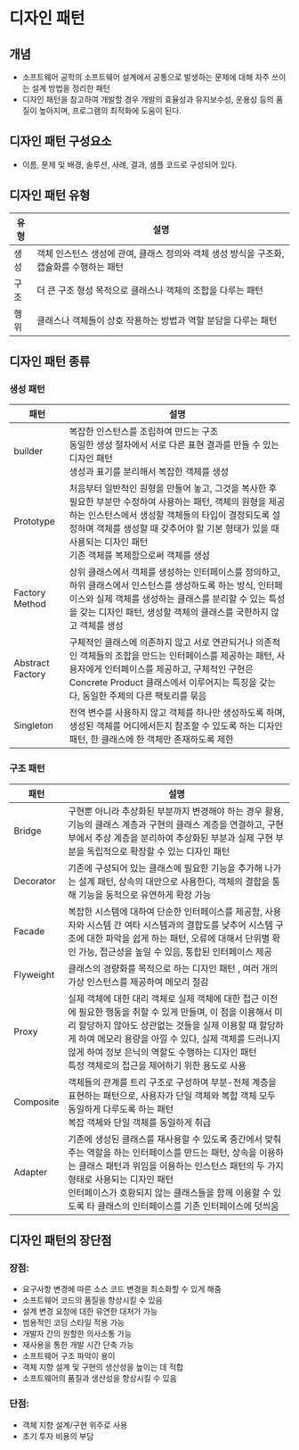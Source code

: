 # 디자인 패턴
## 개념
* 소프트웨어 공학의 소프트웨어 설계에서 공통으로 발생하는 문제에 대해 자주 쓰이는 설계 방법을 정리한 패턴
* 디자인 패턴을 참고하여 개발할 경우 개발의 효율성과 유지보수성, 운용성 등의 품질이 높아지며, 프로그램의 최적화에 도움이 된다.
## 디자인 패턴 구성요소
* 이름, 문제 및 배경, 솔루션, 사례, 결과, 샘플 코드로 구성되어 있다.
## 디자인 패턴 유형

| 유형 | 설명 |
| -- | -- |
| 생성 | 객체 인스턴스 생성에 관여, 클래스 정의와 객체 생성 방식을 구조화, 캡슐화를 수행하는 패턴|
| 구조 | 더 큰 구조 형성 목적으로 클래스나 객체의 조합을 다루는 패턴 |
| 행위 | 클래스나 객체들이 상호 작용하는 방법과 역할 분담을 다루는 패턴 |

## 디자인 패턴 종류
### 생성 패턴

| 패턴 | 설명                                                                                                                                                                   |
|----|----------------------------------------------------------------------------------------------------------------------------------------------------------------------|
| builder | 복잡한 인스턴스를 조립하여 만드는 구조<br> 동일한 생성 절차에서 서로 다른 표현 결과를 만들 수 있는 디자인 패턴 <br> 생성과 표기를 분리해서 복잡한 객체를 생성                                                                       |
|Prototype| 처음부터 일반적인 원형을 만들어 놓고, 그것을 복사한 후 필요한 부분만 수정하여 사용하는 패턴, 객체의 원형을 제공하는 인스턴스에서 생성할 객체들의 타입이 결정되도록 설정하며 객체를 생성할 때 갖추어야 할 기본 형태가 있을 때 사용되는 디자인 패턴 <br> 기존 객체를 복제함으로써 객체를 생성 | 
| Factory Method | 상위 클래스에서 객체를 생성하는 인터페이스를 정의하고, 하위 클래스에서 인스턴스를 생성하도록 하는 방식, 인터페이스와 실제 객체를 생성하는 클래스를 분리할 수 있는 특성을 갖는 디자인 패턴, 생성할 객체의 클래스를 국한하지 않고 객체를 생성 |
| Abstract Factory | 구체적인 클래스에 의존하지 않고 서로 연관되거나 의존적인 객체들의 조합을 만드는 인터페이스를 제공하는 패턴, 사용자에게 인터페이스를 제공하고, 구체적인 구현은 Concrete Product 클래스에서 이루어지는 특징을 갖는다, 동일한 주제의 다른 팩토리를 묶음 |
| Singleton | 전역 변수를 사용하지 않고 객체를 하나만 생성하도록 하며, 생성된 객체를 어디에서든지 참조할 수 있도록 하는 디자인 패턴, 한 클래스에 한 객체만 존재하도록 제한 |

### 구조 패턴

| 패턴        | 설명                                                                                                                                                                                            |
|-----------|-----------------------------------------------------------------------------------------------------------------------------------------------------------------------------------------------|
| Bridge    | 구현뿐 아니라 추상화된 부분까지 변경해야 하는 경우 활용, 기능의 클래스 계층과 구현의 클래스 계층을 연결하고, 구현부에서 추상 계층을 분리하여 추상화된 부분과 실제 구현 부분을 독립적으로 확장할 수 있는 디자인 패턴                                                                     |
| Decorator | 기존에 구성되어 있는 클래스에 필요한 기능을 추가해 나가는 설계 패턴, 상속의 대안으로 사용한다, 객체의 결합을 통해 기능을 동적으로 유연하게 확장 가능                                                                                                         |
| Facade    | 복잡한 시스템에 대하여 단순한 인터페이스를 제공함, 사용자와 시스템 간 여타 시스템과의 결합도를 낮추어 시스템 구조에 대한 파악을 쉽게 하는 패턴, 오류에 대해서 단위별 확인 가능, 접근성을 높일 수 있음, 통합된 인터페이스 제공                                                              |
| Flyweight | 클래스의 경량화를 목적으로 하는 디자인 패턴 , 여러 개의 가상 인스턴스를 제공하여 메모리 절감                                                                                                                                         |
| Proxy | 실제 객체에 대한 대리 객체로 실제 객체에 대한 접근 이전에 필요한 행동을 취할 수 있게 만들며, 이 점을 이용해서 미리 할당하지 않아도 상관없는 것들을 실제 이용할 때 할당하게 하여 메모리 용량을 아낄 수 있다, 실제 객체를 드러나지 않게 하여 정보 은닉의 역할도 수행하는 디자인 패턴<br> 특정 객체로의 접근을 제어하기 위한 용도로 사용 |
| Composite | 객체들의 관계를 트리 구조로 구성하여 부분-전체 계층을 표현하는 패턴으로, 사용자가 단일 객체와 복합 객체 모두 동일하게 다루도록 하는 패턴<br> 복잡 객체와 단일 객체를 동일하게 취급                                                                                      |
| Adapter | 기존에 생성된 클래스를 재사용할 수 있도록 중간에서 맞춰주는 역할을 하는 인터페이스를 만드는 패턴, 상속을 이용하는 클래스 패턴과 위임을 이용하는 인스턴스 패턴의 두 가지 형태로 사용되는 디자인 패턴<br> 인터페이스가 호환되지 않는 클래스들을 함께 이용할 수 있도록 타 클래스의 인터페이스를 기존 인터페이스에 덧씌움 |

## 디자인 패턴의 장단점
### 장점:
* 요구사항 변경에 따른 소스 코드 변경을 최소화할 수 있게 해줌
* 소프트웨어 코드의 품질을 향상시킬 수 있음
* 설계 변경 요청에 대한 유연한 대처가 가능
* 범용적인 코딩 스타일 적용 가능
* 개발자 간의 원할한 의사소통 가능
* 재사용을 통한 개발 시간 단축 가능
* 소프트웨어 구조 파악이 용이
* 객체 지향 설계 및 구현의 생산성을 높이는 데 적합
* 소프트웨어의 품질과 생산성을 향상시킬 수 있음
### 단점: 
* 객체 지향 설계/구현 위주로 사용
* 초기 투자 비용의 부담
